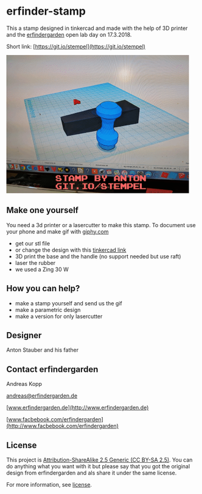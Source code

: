 # erfinder-stamp

This a stamp designed in tinkercad and made with the help of 3D printer and the [erfindergarden](http://erfindergarden.de) open lab day on 17.3.2018. 

Short link: [https://git.io/stempel](https://git.io/stempel)

![](stamp.gif)


## Make one yourself

You need a 3d printer or a lasercutter to make this stamp. To document use your phone and make gif with [giphy.com](https://giphy.com)


* get our stl file 
* or change the design with this [tinkercad link](https://www.tinkercad.com/things/8OM9B7f5Amr-stempel-anton/editv2?sharecode=yRd7hq-T_3WyIN5jCARA_ZOQ_PXWMZ6ZoOy7MRleqlk=)
* 3D print the base and the handle (no support needed but use raft)
* laser the rubber
* we used a Zing 30 W


## How you can help?

* make a stamp yourself and send us the gif
* make a parametric design
* make a version for only lasercutter

## Designer

Anton Stauber and his father 


## Contact erfindergarden

Andreas Kopp

[andreas@erfindergarden.de](mailto:andreas@erfindergarden.de)

[www.erfindergarden.de](http://www.erfindergarden.de)

[www.facbebook.com/erfindergarden](http://www.facbebook.com/erfindergarden)

 
## License

This project is [Attribution-ShareAlike 2.5 Generic (CC BY-SA 2.5)](https://creativecommons.org/licenses/by-sa/2.5/). You can do anything what you want with it but please say that you got the original design from erfindergarden and als share it under the same license. 

For more information, see [license](license.md). 